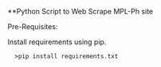 **Python Script to Web Scrape MPL-Ph site


Pre-Requisites:

  Install requirements using pip.

      >pip install requirements.txt

